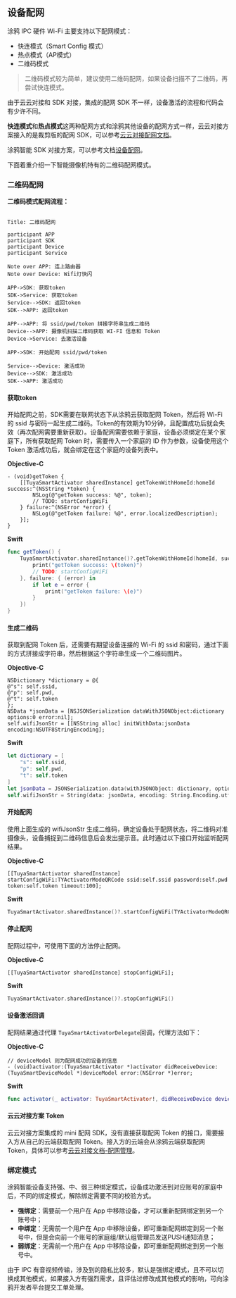 ## 设备配网

涂鸦 IPC 硬件 Wi-Fi 主要支持以下配网模式：

* 快连模式（Smart Config 模式）
* 热点模式（AP模式）
* 二维码模式

> 二维码模式较为简单，建议使用二维码配网，如果设备扫描不了二维码，再尝试快连模式。

由于云云对接和 SDK 对接，集成的配网 SDK 不一样，设备激活的流程和代码会有少许不同。

**快连模式**和**热点模式**这两种配网方式和涂鸦其他设备的配网方式一样，云云对接方案接入的是裁剪版的配网 SDK，可以参考[云云对接配网文档](https://github.com/TuyaInc/tuyasmart_ios_activator_sdk/blob/master/README-zh.md)。

涂鸦智能 SDK 对接方案，可以参考文档[设备配网](https://tuyainc.github.io/tuyasmart_home_ios_sdk_doc/zh-hans/resource/Activator.html#%E8%AE%BE%E5%A4%87%E9%85%8D%E7%BD%91)。

下面着重介绍一下智能摄像机特有的二维码配网模式。

### 二维码配网

**二维码模式配网流程：**

```sequence

Title: 二维码配网

participant APP
participant SDK
participant Device
participant Service

Note over APP: 连上路由器
Note over Device: Wifi灯快闪

APP->SDK: 获取token
SDK->Service: 获取token
Service-->SDK: 返回token
SDK-->APP: 返回token

APP-->APP: 将 ssid/pwd/token 拼接字符串生成二维码
Device-->APP: 摄像机扫描二维码获取 WI-FI 信息和 Token
Device->Service: 去激活设备

APP->SDK: 开始配网 ssid/pwd/token

Service-->Device: 激活成功
Device-->SDK: 激活成功
SDK-->APP: 激活成功

```

#### 获取token

开始配网之前，SDK需要在联网状态下从涂鸦云获取配网 Token，然后将 Wi-Fi 的 ssid 与密码一起生成二维码。Token的有效期为10分钟，且配置成功后就会失效（再次配网需要重新获取）。设备配网需要依赖于家庭，设备必须绑定在某个家庭下，所有获取配网 Token 时，需要传入一个家庭的 ID 作为参数，设备使用这个 Token 激活成功后，就会绑定在这个家庭的设备列表中。

__Objective-C__

```objc
- (void)getToken {
    [[TuyaSmartActivator sharedInstance] getTokenWithHomeId:homeId success:^(NSString *token) {
        NSLog(@"getToken success: %@", token);
        // TODO: startConfigWiFi
    } failure:^(NSError *error) {
        NSLog(@"getToken failure: %@", error.localizedDescription);
    }];
}
```

__Swift__

```swift
func getToken() {
    TuyaSmartActivator.sharedInstance()?.getTokenWithHomeId(homeId, success: { (token) in
        print("getToken success: \(token)")
        // TODO: startConfigWiFi
    }, failure: { (error) in
        if let e = error {
            print("getToken failure: \(e)")
        }
    })
}
```

#### 生成二维码

获取到配网 Token 后，还需要有期望设备连接的 Wi-Fi 的 ssid 和密码，通过下面的方式拼接成字符串，然后根据这个字符串生成一个二维码图片。

__Objective-C__

```objc
NSDictionary *dictionary = @{
@"s": self.ssid,
@"p": self.pwd,
@"t": self.token
};
NSData *jsonData = [NSJSONSerialization dataWithJSONObject:dictionary options:0 error:nil];
self.wifiJsonStr = [[NSString alloc] initWithData:jsonData encoding:NSUTF8StringEncoding];
```

__Swift__

```swift
let dictionary = [
    "s": self.ssid,
    "p": self.pwd,
    "t": self.token
]
let jsonData = JSONSerialization.data(withJSONObject: dictionary, options: JSONSerialization.WritingOptions.Element)
self.wifiJsonStr = String(data: jsonData, encoding: String.Encoding.utf8)
```

#### 开始配网

使用上面生成的 wifiJsonStr 生成二维码，确定设备处于配网状态，将二维码对准摄像头，设备捕捉到二维码信息后会发出提示音。此时通过以下接口开始监听配网结果。

__Objective-C__

```objc
[[TuyaSmartActivator sharedInstance] startConfigWiFi:TYActivatorModeQRCode ssid:self.ssid password:self.pwd token:self.token timeout:100];
```

__Swift__

```swift
TuyaSmartActivator.sharedInstance()?.startConfigWiFi(TYActivatorModeQRCode, ssid: self.ssid, password: self.pwd, token: self.token, timeout: 100)
```

#### 停止配网

配网过程中，可使用下面的方法停止配网。

__Objective-C__

```objc
[[TuyaSmartActivator sharedInstance] stopConfigWiFi];
```

__Swift__

```swift
TuyaSmartActivator.sharedInstance()?.stopConfigWiFi()
```

#### 设备激活回调

配网结果通过代理 ```TuyaSmartActivatorDelegate```回调，代理方法如下：

__Objective-C__

```objc
// deviceModel 则为配网成功的设备的信息
- (void)activator:(TuyaSmartActivator *)activator didReceiveDevice:(TuyaSmartDeviceModel *)deviceModel error:(NSError *)error;
```

__Swift__

```swift
func activator(_ activator: TuyaSmartActivator!, didReceiveDevice deviceModel: TuyaSmartDeviceModel!, error: Error!)
```

#### 云云对接方案 Token

云云对接方案集成的 mini 配网 SDK，没有直接获取配网 Token 的接口，需要接入方从自己的云端获取配网 Token。接入方的云端会从涂鸦云端获取配网 Token，具体可以参考[云云对接文档-配网管理](https://docs.tuya.com/zh/iot/open-api/api-list/api/paring-management)。

### 绑定模式

涂鸦智能设备支持强、中、弱三种绑定模式，设备成功激活到对应账号的家庭中后，不同的绑定模式，解除绑定需要不同的校验方式。

* **强绑定**：需要前一个用户在 App 中移除设备，才可以重新配网绑定到另一个账号中；
* **中绑定**：无需前一个用户在 App 中移除设备，即可重新配网绑定到另一个账号中，但是会向前一个账号的家庭组/默认组管理员发送PUSH通知消息；
* **弱绑定**：无需前一个用户在 App 中移除设备，即可重新配网绑定到另一个账号中。

由于 IPC 有音视频传输，涉及到的隐私比较多，默认是强绑定模式，且不可以切换成其他模式，如果接入方有强烈需求，且评估过修改成其他模式的影响，可向涂鸦开发者平台提交工单处理。

